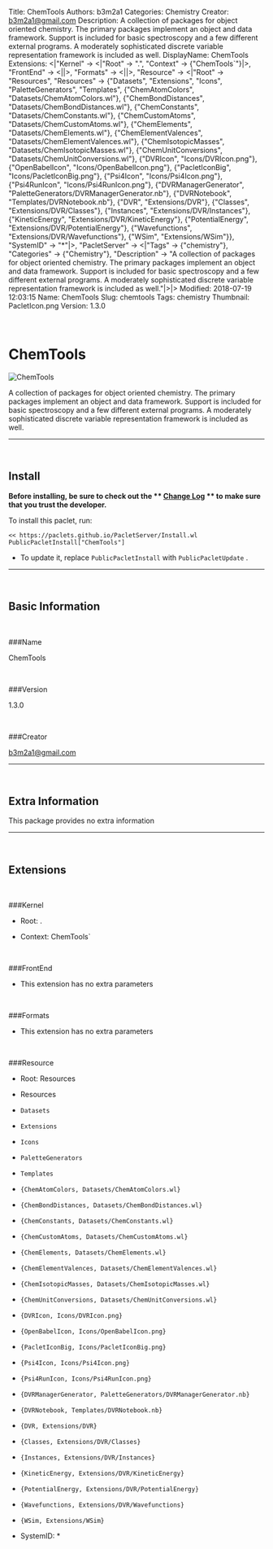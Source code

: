 Title: ChemTools
Authors: b3m2a1
Categories: Chemistry
Creator: b3m2a1@gmail.com
Description: A collection of packages for object oriented chemistry. The primary packages implement an object and data framework. Support is included for basic spectroscopy and a few different external programs. A moderately sophisticated discrete variable representation framework is included as well.
DisplayName: ChemTools
Extensions: <|"Kernel" -> <|"Root" -> ".", "Context" -> {"ChemTools`"}|>, "FrontEnd" -> <||>, "Formats" -> <||>, "Resource" -> <|"Root" -> "Resources", "Resources" -> {"Datasets", "Extensions", "Icons", "PaletteGenerators", "Templates", {"ChemAtomColors", "Datasets/ChemAtomColors.wl"}, {"ChemBondDistances", "Datasets/ChemBondDistances.wl"}, {"ChemConstants", "Datasets/ChemConstants.wl"}, {"ChemCustomAtoms", "Datasets/ChemCustomAtoms.wl"}, {"ChemElements", "Datasets/ChemElements.wl"}, {"ChemElementValences", "Datasets/ChemElementValences.wl"}, {"ChemIsotopicMasses", "Datasets/ChemIsotopicMasses.wl"}, {"ChemUnitConversions", "Datasets/ChemUnitConversions.wl"}, {"DVRIcon", "Icons/DVRIcon.png"}, {"OpenBabelIcon", "Icons/OpenBabelIcon.png"}, {"PacletIconBig", "Icons/PacletIconBig.png"}, {"Psi4Icon", "Icons/Psi4Icon.png"}, {"Psi4RunIcon", "Icons/Psi4RunIcon.png"}, {"DVRManagerGenerator", "PaletteGenerators/DVRManagerGenerator.nb"}, {"DVRNotebook", "Templates/DVRNotebook.nb"}, {"DVR", "Extensions/DVR"}, {"Classes", "Extensions/DVR/Classes"}, {"Instances", "Extensions/DVR/Instances"}, {"KineticEnergy", "Extensions/DVR/KineticEnergy"}, {"PotentialEnergy", "Extensions/DVR/PotentialEnergy"}, {"Wavefunctions", "Extensions/DVR/Wavefunctions"}, {"WSim", "Extensions/WSim"}}, "SystemID" -> "*"|>, "PacletServer" -> <|"Tags" -> {"chemistry"}, "Categories" -> {"Chemistry"}, "Description" -> "A collection of packages for object oriented chemistry. The primary packages implement an object and data framework. Support is included for basic spectroscopy and a few different external programs. A moderately sophisticated discrete variable representation framework is included as well."|>|>
Modified: 2018-07-19 12:03:15
Name: ChemTools
Slug: chemtools
Tags: chemistry
Thumbnail: PacletIcon.png
Version: 1.3.0

<a id="chemtools" class="Section" style="width:0;height:0;margin:0;padding:0;">&zwnj;</a>

# ChemTools

![ChemTools]({filename}/img/ChemTools/PacletIcon.png)

A collection of packages for object oriented chemistry. The primary packages implement an object and data framework. Support is included for basic spectroscopy and a few different external programs. A moderately sophisticated discrete variable representation framework is included as well.

---

<a id="install" class="Subsection" style="width:0;height:0;margin:0;padding:0;">&zwnj;</a>

## Install

**Before installing, be sure to check out the ** **[Change Log](https://paclets.github.io/PacletServer/pages/log.html)** ** to make sure that you trust the developer.**

To install this paclet, run:

    << https://paclets.github.io/PacletServer/Install.wl
    PublicPacletInstall["ChemTools"]

*  To update it, replace  `PublicPacletInstall` with  `PublicPacletUpdate` . 

---

<a id="basicinformation" class="Subsection" style="width:0;height:0;margin:0;padding:0;">&zwnj;</a>

## Basic Information

<a id="name" class="Subsubsection" style="width:0;height:0;margin:0;padding:0;">&zwnj;</a>

###Name

ChemTools

<a id="version" class="Subsubsection" style="width:0;height:0;margin:0;padding:0;">&zwnj;</a>

###Version

1.3.0

<a id="creator" class="Subsubsection" style="width:0;height:0;margin:0;padding:0;">&zwnj;</a>

###Creator

[b3m2a1@gmail.com](mailto:b3m2a1@gmail.com)

---

<a id="extrainformation" class="Subsection" style="width:0;height:0;margin:0;padding:0;">&zwnj;</a>

## Extra Information

This package provides no extra information

---

<a id="extensions" class="Subsection" style="width:0;height:0;margin:0;padding:0;">&zwnj;</a>

## Extensions

<a id="kernel" class="Subsubsection" style="width:0;height:0;margin:0;padding:0;">&zwnj;</a>

###Kernel

*  Root: .

*  Context: ChemTools`

<a id="frontend" class="Subsubsection" style="width:0;height:0;margin:0;padding:0;">&zwnj;</a>

###FrontEnd

*  This extension has no extra parameters

<a id="formats" class="Subsubsection" style="width:0;height:0;margin:0;padding:0;">&zwnj;</a>

###Formats

*  This extension has no extra parameters

<a id="resource" class="Subsubsection" style="width:0;height:0;margin:0;padding:0;">&zwnj;</a>

###Resource

*  Root: Resources

*  Resources

  *  `Datasets`

  *  `Extensions`

  *  `Icons`

  *  `PaletteGenerators`

  *  `Templates`

  *  `{ChemAtomColors, Datasets/ChemAtomColors.wl}`

  *  `{ChemBondDistances, Datasets/ChemBondDistances.wl}`

  *  `{ChemConstants, Datasets/ChemConstants.wl}`

  *  `{ChemCustomAtoms, Datasets/ChemCustomAtoms.wl}`

  *  `{ChemElements, Datasets/ChemElements.wl}`

  *  `{ChemElementValences, Datasets/ChemElementValences.wl}`

  *  `{ChemIsotopicMasses, Datasets/ChemIsotopicMasses.wl}`

  *  `{ChemUnitConversions, Datasets/ChemUnitConversions.wl}`

  *  `{DVRIcon, Icons/DVRIcon.png}`

  *  `{OpenBabelIcon, Icons/OpenBabelIcon.png}`

  *  `{PacletIconBig, Icons/PacletIconBig.png}`

  *  `{Psi4Icon, Icons/Psi4Icon.png}`

  *  `{Psi4RunIcon, Icons/Psi4RunIcon.png}`

  *  `{DVRManagerGenerator, PaletteGenerators/DVRManagerGenerator.nb}`

  *  `{DVRNotebook, Templates/DVRNotebook.nb}`

  *  `{DVR, Extensions/DVR}`

  *  `{Classes, Extensions/DVR/Classes}`

  *  `{Instances, Extensions/DVR/Instances}`

  *  `{KineticEnergy, Extensions/DVR/KineticEnergy}`

  *  `{PotentialEnergy, Extensions/DVR/PotentialEnergy}`

  *  `{Wavefunctions, Extensions/DVR/Wavefunctions}`

  *  `{WSim, Extensions/WSim}`

*  SystemID: *